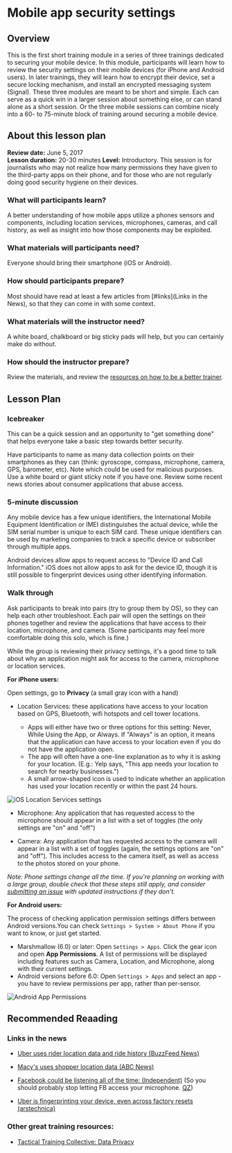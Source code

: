 # Mobile app security settings

## Overview
This is the first short training module in a series of three trainings dedicated to securing your mobile device. In this module, participants will learn how to review the security settings on their mobile devices (for iPhone and Android users). In later trainings, they will learn how to encrypt their device, set a secure locking mechanism, and install an encrypted messaging system (Signal). These three modules are meant to be short and simple. Each can serve as a quick win in a larger session about something else, or can stand alone as a short session. Or the three mobile sessions can combine nicely into a 60- to 75-minute block of training around securing a mobile device.

## About this lesson plan

**Review date:** June 5, 2017  
**Lesson duration:** 20-30 minutes
**Level:** Introductory.
This session is for journalists who may not realize how many permissions they have given to the third-party apps on their phone, and for those who are not regularly doing good security hygiene on their devices.

### What will participants learn?

A better understanding of how mobile apps utilize a phones sensors and components, including location services, microphones, cameras, and call history, as well as insight into how those components may be exploited.

### What materials will participants need?

Everyone should bring their smartphone (iOS or Android).

### How should participants prepare?

Most should have read at least a few articles from [#links](Links in the News),  so that they can come in with some context.

### What materials will the instructor need?

A white board, chalkboard or big sticky pads will help, but you can certainly make do without.

### How should the instructor prepare?

Rview the materials, and review the [resources on how to be a better trainer](Chapter01-01-BeingABetterTrainer.md).

## Lesson Plan

### Icebreaker

This can be a quick session and an opportunity to "get something done" that helps everyone take a basic step towards better security.

Have participants to name as many data collection points on their smartphones as they can (think: gyroscope, compass, microphone, camera, GPS, barometer, etc). Note which could be used for malicious purposes. Use a white board or giant sticky note if you have one. Review some recent news stories about consumer applications that abuse access.

### 5-minute discussion

Any mobile device has a few unique identifiers, the International Mobile Equipment Identification or IMEI distinguishes the actual device, while the SIM serial number is unique to each SIM card. These unique identifiers can be used by marketing companies to track a specific device or subscriber through multiple apps.

Android devices allow apps to request access to "Device ID and Call Information." iOS does not allow apps to ask for the device ID, though it is still possible to fingerprint devices using other identifying information.

### Walk through

Ask participants to break into pairs (try to group them by OS), so they can help each other troubleshoot. Each pair will open the settings on their phones together and review the applications that have access to their location, microphone, and camera. (Some participants may feel more comfortable doing this solo, which is fine.)

While the group is reviewing their privacy settings, it's a good time to talk about why an application might ask for access to the camera, microphone or location services.

**For iPhone users:**

Open settings, go to **Privacy** (a small gray icon with a hand)

* Location Services: these applications have access to your location based on GPS, Bluetooth, wifi hotspots and cell tower locations.

    * Apps will either have two or three options for this setting: Never, While Using the App, or Always. If "Always" is an option, it means that the application can have access to your location even if you do not have the application open.
    * The app will often have a one-line explanation as to why it is asking for your location. (E.g.: Yelp says, "This app needs your location to search for nearby businesses.")
    * A small arrow-shaped icon is used to indicate whether an application has used your location recently or within the past 24 hours.

![iOS Location Services settings](img/ch2-1/ch2-1-1.png)

* Microphone: Any application that has requested access to the microphone should appear in a list with a set of toggles (the only settings are "on" and "off")

* Camera:  Any application that has requested access to the camera will appear in a list with a set of toggles (again, the settings options are "on" and "off"). This includes access to the camera itself, as well as access to the photos stored on your phone.

*Note: Phone settings change all the time. If you're planning on working with a large group, double check that these steps still apply, and consider [submitting an issue](https://github.com/OpenNewsLabs/newsroom-security-curricula/issues) with updated instructions if they don't.*

**For Android users:**

The process of checking application permission settings differs between Android versions.You can check `Settings > System > About Phone` if you want to know, or just get started.

* Marshmallow (6.0) or later: Open `Settings > Apps`. Click the gear icon and open **App Permissions**. A list of permissions will be displayed including features such as Camera, Location, and Microphone, along with their current settings.
* Android versions before 6.0:  Open `Settings > Apps` and select an app - you have to review permissions per app, rather than per-sensor.

![Android App Permissions](img/ch2-1/ch2-1-2.png)


## Recommended Reaading

### Links in the news

* [Uber uses rider location data and ride history (BuzzFeed News)](https://www.buzzfeed.com/bensmith/uber-executive-suggests-digging-up-dirt-on-journalists)

* [Macy's uses shopper location data (ABC News)](http://abcnews.go.com/Technology/retailers-tracking-shoppers-locations-real-world/story?id=47825826) 

* [Facebook could be listening all of the time: (Independent)](http://www.independent.co.uk/life-style/gadgets-and-tech/news/facebook-using-people-s-phones-to-listen-in-on-what-they-re-saying-claims-professor-a7057526.html) (So you should probably stop letting FB access your microphone. [QZ](https://qz.com/697923/heres-how-to-stop-facebook-from-listening-to-you-on-your-phone/))

* [Uber is fingerprinting your device, even across factory resets (arstechnica)](https://arstechnica.com/apple/2017/04/tim-cook-once-slapped-uber-on-the-wrist-for-breaking-the-app-store-rules/)

### Other great training resources:

* [Tactical Training Collective: Data Privacy](https://gitlab.com/ttc/data-privacy-training/blob/4f9a1657770ff0ad8ae27f3c6aaf4196325a692a/content/Workshops/MobilePhoneSettingsHandsOn.md "Tactical Training Collective: Data Privacy")
